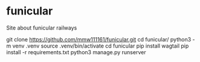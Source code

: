 # funicular
Site about funicular railways

git clone https://github.com/mmw111161/funicular.git
cd funicular/
python3 -m venv .venv
source .venv/bin/activate
cd funicular
pip install wagtail
pip install -r requirements.txt 
python3 manage.py runserver
#
